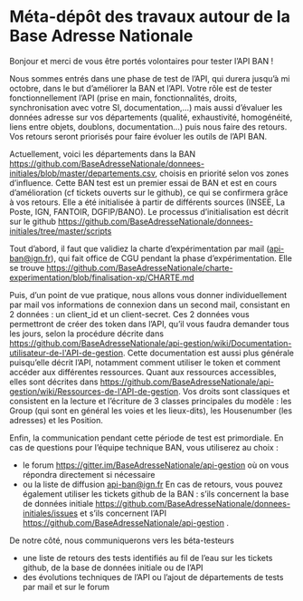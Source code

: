 # Méta-dépôt des travaux autour de la Base Adresse Nationale

Bonjour et merci de vous être portés volontaires pour tester l’API BAN !

Nous sommes entrés dans une phase de test de l’API, qui durera jusqu’à mi octobre, dans le but d’améliorer la BAN et l’API. Votre rôle est de tester fonctionnellement l’API (prise en main, fonctionnalités, droits, synchronisation avec votre SI, documentation,…) mais aussi d’évaluer les données adresse sur vos départements (qualité, exhaustivité, homogénéité, liens entre objets, doublons, documentation…) puis nous faire des retours. Vos retours seront priorisés pour faire évoluer les outils de l’API BAN. 

Actuellement, voici les départements dans la BAN https://github.com/BaseAdresseNationale/donnees-initiales/blob/master/departements.csv, choisis en priorité selon vos zones d’influence. Cette BAN test est un premier essai de BAN et est en cours d’amélioration (cf tickets ouverts sur le github), ce qui se confirmera grâce à vos retours. Elle a été initialisée à partir de différents sources (INSEE, La Poste, IGN, FANTOIR, DGFIP/BANO). Le processus d’initialisation est décrit sur le github https://github.com/BaseAdresseNationale/donnees-initiales/tree/master/scripts 


Tout d’abord, il faut que validiez la charte d’expérimentation par mail (api-ban@ign.fr), qui fait office de CGU pendant la phase d’expérimentation. Elle se trouve https://github.com/BaseAdresseNationale/charte-experimentation/blob/finalisation-xp/CHARTE.md

Puis, d’un point de vue pratique, nous allons vous donner individuellement par mail vos informations de connexion dans un second mail, consistant en 2 données : un client_id et un client-secret. Ces 2 données vous permettront de créer des token dans l’API, qu’il vous faudra demander tous les jours, selon la procédure décrite dans https://github.com/BaseAdresseNationale/api-gestion/wiki/Documentation-utilisateur-de-l'API-de-gestion. Cette documentation est aussi plus générale puisqu’elle décrit l’API, notamment comment utiliser le token et comment accéder aux différentes ressources. Quant aux ressources accessibles, elles sont décrites dans https://github.com/BaseAdresseNationale/api-gestion/wiki/Ressources-de-l'API-de-gestion. 
Vos droits sont classiques et consistent en la lecture et l’écriture de 3 classes principales du modèle : les Group (qui sont en général les voies et les lieux-dits), les Housenumber (les adresses) et les Position.

Enfin, la communication pendant cette période de test est primordiale. En cas de questions pour l’équipe technique BAN, vous utiliserez au choix :
- le forum https://gitter.im/BaseAdresseNationale/api-gestion où on vous répondra directement si nécessaire
- ou la liste de diffusion api-ban@ign.fr 
En cas de retours, vous pouvez également utiliser les tickets github de la BAN : s’ils concernent la base de données initiale https://github.com/BaseAdresseNationale/donnees-initiales/issues et s’ils concernent l’API https://github.com/BaseAdresseNationale/api-gestion .

De notre côté, nous communiquerons vers les béta-testeurs
-	une liste de retours des tests identifiés au fil de l’eau sur les tickets github, de la base de données initiale ou de l’API
-	des évolutions techniques de l’API ou l’ajout de départements de tests par mail et sur le forum

